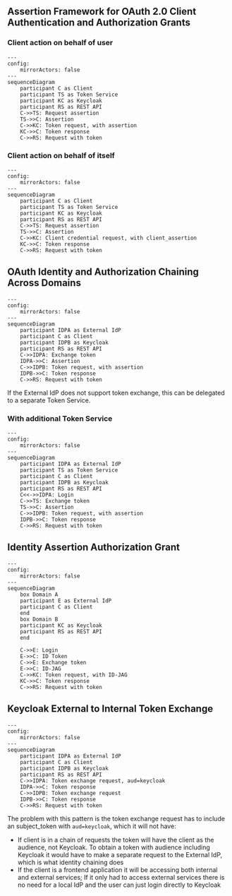## Assertion Framework for OAuth 2.0 Client Authentication and Authorization Grants

### Client action on behalf of user
```mermaid
---
config:
    mirrorActors: false
---
sequenceDiagram
    participant C as Client
    participant TS as Token Service
    participant KC as Keycloak
    participant RS as REST API
    C->>TS: Request assertion
    TS->>C: Assertion
    C->>KC: Token request, with assertion
    KC->>C: Token response
    C->>RS: Request with token
```

### Client action on behalf of itself
```mermaid
---
config:
    mirrorActors: false
---
sequenceDiagram
    participant C as Client
    participant TS as Token Service
    participant KC as Keycloak
    participant RS as REST API
    C->>TS: Request assertion
    TS->>C: Assertion
    C->>KC: Client credential request, with client_assertion
    KC->>C: Token response
    C->>RS: Request with token
```


## OAuth Identity and Authorization Chaining Across Domains

```mermaid
---
config:
    mirrorActors: false
---
sequenceDiagram
    participant IDPA as External IdP
    participant C as Client
    participant IDPB as Keycloak
    participant RS as REST API
    C->>IDPA: Exchange token
    IDPA->>C: Assertion
    C->>IDPB: Token request, with assertion
    IDPB->>C: Token response
    C->>RS: Request with token
```

If the External IdP does not support token exchange, this can be delegated to a separate Token Service.

### With additional Token Service

```mermaid
---
config:
    mirrorActors: false
---
sequenceDiagram
    participant IDPA as External IdP
    participant TS as Token Service
    participant C as Client
    participant IDPB as Keycloak
    participant RS as REST API
    C<<->>IDPA: Login
    C->>TS: Exchange token
    TS->>C: Assertion
    C->>IDPB: Token request, with assertion
    IDPB->>C: Token response
    C->>RS: Request with token
```

## Identity Assertion Authorization Grant

```mermaid
---
config:
    mirrorActors: false
---
sequenceDiagram
    box Domain A
    participant E as External IdP
    participant C as Client
    end
    box Domain B
    participant KC as Keycloak
    participant RS as REST API
    end

    C->>E: Login
    E->>C: ID Token
    C->>E: Exchange token
    E->>C: ID-JAG
    C->>KC: Token request, with ID-JAG
    KC->>C: Token response
    C->>RS: Request with token
```

## Keycloak External to Internal Token Exchange

```mermaid
---
config:
    mirrorActors: false
---
sequenceDiagram
    participant IDPA as External IdP
    participant C as Client
    participant IDPB as Keycloak
    participant RS as REST API
    C->>IDPA: Token exchange request, aud=keycloak
    IDPA->>C: Token response
    C->>IDPB: Token exchange request
    IDPB->>C: Token response
    C->>RS: Request with token
```

The problem with this pattern is the token exchange request has to include an subject_token with `aud=keycloak`, which it will not have:

* If client is in a chain of requests the token will have the client as the audience, not Keycloak. To obtain a token with audience including Keycloak it would have to make a separate request to the External IdP, which is what identity chaining does
* If the client is a frontend application it will be accessing both internal and external services; If it only had to access external services there is no need for a local IdP and the user can just login directly to Keycloak
